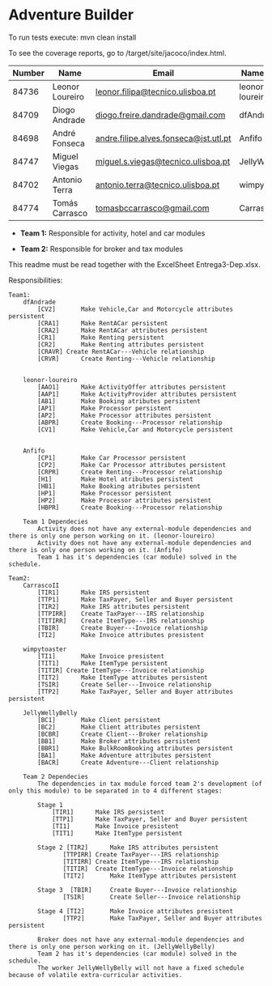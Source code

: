 # Adventure Builder

To run tests execute: mvn clean install

To see the coverage reports, go to <module name>/target/site/jacoco/index.html.


|   Number   |          Name           |            Email                     |   Name GitHUb   |  Team  |
| ---------- | ----------------------- | ------------------------------------ | --------------- | ------ |
|   84736    | Leonor Loureiro         | leonor.filipa@tecnico.ulisboa.pt     | leonor-loureiro |   1    |
|   84709    | Diogo Andrade           | diogo.freire.dandrade@gmail.com      | dfAndrade       |   1    |
|   84698    | André Fonseca           | andre.filipe.alves.fonseca@ist.utl.pt| Anfifo          |   1    |
|   84747    | Miguel Viegas           | miguel.s.viegas@tecnico.ulisboa.pt   | JellyWellyBelly |   2    |
|   84702    | Antonio Terra           | antonio.terra@tecnico.ulisboa.pt     | wimpytoaster    |   2    |
|   84774    | Tomás Carrasco          | tomasbccarrasco@gmail.com            | CarrascoII      |   2    |

- **Team 1:**
	Responsible for activity, hotel and car modules
	
- **Team 2:**
	Responsible for broker and tax modules
	
This readme must be read together with the ExcelSheet Entrega3-Dep.xlsx.
	
Responsibilities:

	Team1:
		dfAndrade
			[CV2]		Make Vehicle,Car and Motorcycle attributes persistent
			[CRA1]		Make RentACar persistent
			[CRA2]		Make RentACar attributes persistent
			[CR1]		Make Renting persistent
			[CR2]		Make Renting attributes persistent
			[CRAVR]	Create RentACar---Vehicle relationship
			[CRVR]		Create Renting---Vehicle relationship
			
	
		leonor-loureiro
			[AAO1]		Make ActivityOffer attributes persistent
			[AAP1]		Make ActivityProvider attributes persistent
			[AB1]		Make Booking atributes persistent
			[AP1]		Make Processor persistent
			[AP2]		Make Processor attributes persistent
			[ABPR]		Create Booking---Processor relationship
			[CV1]		Make Vehicle,Car and Motorcycle persistent
					
	
		Anfifo
			[CP1]		Make Car Processor persistent
			[CP2]		Make Car Processor attributes persistent
			[CRPR]		Create Renting---Processor relationship
			[H1]		Make Hotel atributes persistent
			[HB1]		Make Booking atributes persistent
			[HP1]		Make Processor persistent
			[HP2]		Make Processor attributes persistent
			[HBPR]		Create Booking---Processor relationship

		Team 1 Dependecies
			Activity does not have any external-module dependencies and there is only one person working on it. (leonor-loureiro)
			Activity does not have any external-module dependencies and there is only one person working on it. (Anfifo)
			Team 1 has it's dependencies (car module) solved in the schedule.
			
	Team2:		
		CarrascoII
			[TIR1]		Make IRS persistent
			[TTP1]		Make TaxPayer, Seller and Buyer persistent
			[TIR2]		Make IRS attributes persistent
			[TTPIRR]	Create TaxPayer---IRS relationship
			[TITIRR]	Create ItemType---IRS relationship
			[TBIR]		Create Buyer---Invoice relationship
			[TI2]		Make Invoice attributes presistent
			
		wimpytoaster
			[TI1]		Make Invoice presistent
			[TIT1]		Make ItemType persistent
			[TITIR]	Create ItemType---Invoice relationship
			[TIT2]		Make ItemType attributes persistent
			[TSIR]		Create Seller---Invoice relationship
			[TTP2]		Make TaxPayer, Seller and Buyer attributes persistent
			
		JellyWellyBelly
			[BC1]		Make Client persistent
			[BC2]		Make Client attributes persistent
			[BCBR]		Create Client---Broker relationship
			[BB1]		Make Broker attributes persistent
			[BBR1]		Make BulkRoomBooking attributes persistent
			[BA1]		Make Adventure attributes persistent
			[BACR]		Create Adventure---Client relationship
			
		Team 2 Dependecies
			The dependencies in tax module forced team 2's development (of only this module) to be separated in to 4 different stages:
			
			Stage 1 	
				[TIR1]		Make IRS persistent
				[TTP1]		Make TaxPayer, Seller and Buyer persistent
				[TI1]		Make Invoice presistent
				[TIT1]		Make ItemType persistent
						
			Stage 2	[TIR2]		Make IRS attributes persistent
                   [TTPIRR]	Create TaxPayer---IRS relationship
                   [TITIRR]	Create ItemType---IRS relationship
                   [TITIR]	Create ItemType---Invoice relationship
                   [TIT2]		Make ItemType attributes persistent
						
			Stage 3  [TBIR]		Create Buyer---Invoice relationship
                   [TSIR]		Create Seller---Invoice relationship
						
			Stage 4	[TI2]		Make Invoice attributes presistent
                   [TTP2]		Make TaxPayer, Seller and Buyer attributes persistent
			
			Broker does not have any external-module dependencies and there is only one person working on it. (JellyWellyBelly)
			Team 2 has it's dependencies (car module) solved in the schedule.
			The worker JellyWellyBelly will not have a fixed schedule because of volatile extra-curricular activities. 
		